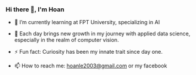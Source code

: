 ### Hi there 👋, I'm Hoan
- 🌱 I’m currently learning at FPT University, specializing in AI

  
-   🌱 Each day brings new growth in my journey with applied data science, especially in the realm of computer vision.
-   ⚡ Fun fact: Curiosity has been my innate trait since day one.
-   📫 How to reach me: hoanle2003@gmail.com or my facebook

<!--
**huyhoanlee/huyhoanlee** is a ✨ _special_ ✨ repository because its `README.md` (this file) appears on your GitHub profile.

Here are some ideas to get you started:

- 🔭 I’m currently working on ...

- 👯 I’m looking to collaborate on ...
- 🤔 I’m looking for help with ...
- 💬 Ask me about ...
- 📫 How to reach me: ...
- 😄 Pronouns: ...
- ⚡ Fun fact: ...
-->
